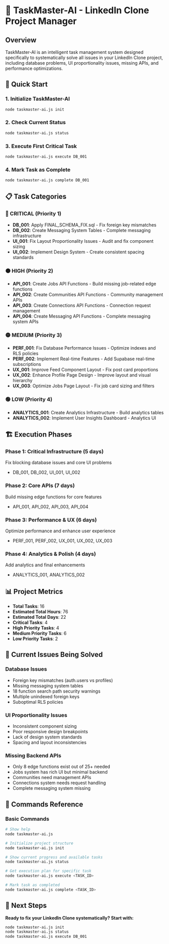 # 🤖 TaskMaster-AI - LinkedIn Clone Project Manager

## Overview

TaskMaster-AI is an intelligent task management system designed specifically to systematically solve all issues in your LinkedIn Clone project, including database problems, UI proportionality issues, missing APIs, and performance optimizations.

## 🚀 Quick Start

### 1. Initialize TaskMaster-AI
```bash
node taskmaster-ai.js init
```

### 2. Check Current Status
```bash
node taskmaster-ai.js status
```

### 3. Execute First Critical Task
```bash
node taskmaster-ai.js execute DB_001
```

### 4. Mark Task as Complete
```bash
node taskmaster-ai.js complete DB_001
```

## 📋 Task Categories

### 🔴 CRITICAL (Priority 1)
- **DB_001**: Apply FINAL_SCHEMA_FIX.sql - Fix foreign key mismatches
- **DB_002**: Create Messaging System Tables - Complete messaging infrastructure
- **UI_001**: Fix Layout Proportionality Issues - Audit and fix component sizing
- **UI_002**: Implement Design System - Create consistent spacing standards

### 🟠 HIGH (Priority 2)
- **API_001**: Create Jobs API Functions - Build missing job-related edge functions
- **API_002**: Create Communities API Functions - Community management APIs
- **API_003**: Create Connections API Functions - Connection request management
- **API_004**: Create Messaging API Functions - Complete messaging system APIs

### 🟡 MEDIUM (Priority 3)
- **PERF_001**: Fix Database Performance Issues - Optimize indexes and RLS policies
- **PERF_002**: Implement Real-time Features - Add Supabase real-time subscriptions
- **UX_001**: Improve Feed Component Layout - Fix post card proportions
- **UX_002**: Enhance Profile Page Design - Improve layout and visual hierarchy
- **UX_003**: Optimize Jobs Page Layout - Fix job card sizing and filters

### 🟢 LOW (Priority 4)
- **ANALYTICS_001**: Create Analytics Infrastructure - Build analytics tables
- **ANALYTICS_002**: Implement User Insights Dashboard - Analytics UI

## 🏗️ Execution Phases

### Phase 1: Critical Infrastructure (5 days)
Fix blocking database issues and core UI problems
- DB_001, DB_002, UI_001, UI_002

### Phase 2: Core APIs (7 days)
Build missing edge functions for core features
- API_001, API_002, API_003, API_004

### Phase 3: Performance & UX (6 days)
Optimize performance and enhance user experience
- PERF_001, PERF_002, UX_001, UX_002, UX_003

### Phase 4: Analytics & Polish (4 days)
Add analytics and final enhancements
- ANALYTICS_001, ANALYTICS_002

## 📊 Project Metrics

- **Total Tasks**: 16
- **Estimated Total Hours**: 76
- **Estimated Total Days**: 22
- **Critical Tasks**: 4
- **High Priority Tasks**: 4
- **Medium Priority Tasks**: 6
- **Low Priority Tasks**: 2

## 🎯 Current Issues Being Solved

### Database Issues
- Foreign key mismatches (auth.users vs profiles)
- Missing messaging system tables
- 18 function search path security warnings
- Multiple unindexed foreign keys
- Suboptimal RLS policies

### UI Proportionality Issues
- Inconsistent component sizing
- Poor responsive design breakpoints
- Lack of design system standards
- Spacing and layout inconsistencies

### Missing Backend APIs
- Only 8 edge functions exist out of 25+ needed
- Jobs system has rich UI but minimal backend
- Communities need management APIs
- Connections system needs request handling
- Complete messaging system missing

## 🔧 Commands Reference

### Basic Commands
```bash
# Show help
node taskmaster-ai.js

# Initialize project structure
node taskmaster-ai.js init

# Show current progress and available tasks
node taskmaster-ai.js status

# Get execution plan for specific task
node taskmaster-ai.js execute <TASK_ID>

# Mark task as completed
node taskmaster-ai.js complete <TASK_ID>
```

## 📝 Next Steps

**Ready to fix your LinkedIn Clone systematically? Start with:**
```bash
node taskmaster-ai.js init
node taskmaster-ai.js status
node taskmaster-ai.js execute DB_001
```